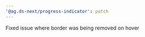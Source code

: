 ```yaml
---
'@ag.ds-next/progress-indicator': patch
---
```


Fixed issue where border was being removed on hover
